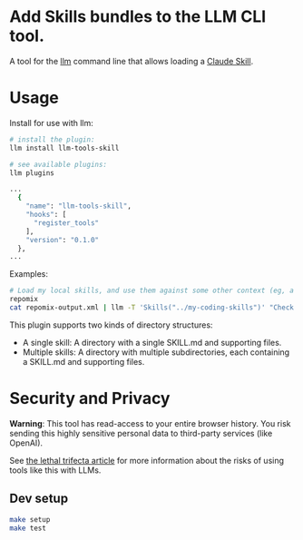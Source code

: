 # Add Skills bundles to the LLM CLI tool.

A tool for the [llm](https://llm.datasette.io/) command line that allows loading a [Claude Skill](https://www.anthropic.com/engineering/equipping-agents-for-the-real-world-with-agent-skills).

# Usage

Install for use with llm:

```sh
# install the plugin:
llm install llm-tools-skill

# see available plugins:
llm plugins

...
  {
    "name": "llm-tools-skill",
    "hooks": [
      "register_tools"
    ],
    "version": "0.1.0"
  },
...
```

Examples:

```sh
# Load my local skills, and use them against some other context (eg, a local repo):
repomix
cat repomix-output.xml | llm -T 'Skills("../my-coding-skills")' "Check this codebase against my own best practice skills"
```

This plugin supports two kinds of directory structures:
- A single skill: A directory with a single SKILL.md and supporting files.
- Multiple skills: A directory with multiple subdirectories, each containing a SKILL.md and supporting files.

# Security and Privacy

**Warning**: This tool has read-access to your entire browser history. You risk sending
this highly sensitive personal data to third-party services (like OpenAI).

See [the lethal trifecta article](https://simonw.substack.com/p/the-lethal-trifecta-for-ai-agents) for more information about the risks of using tools like this with LLMs.

## Dev setup

```bash
make setup
make test
```

